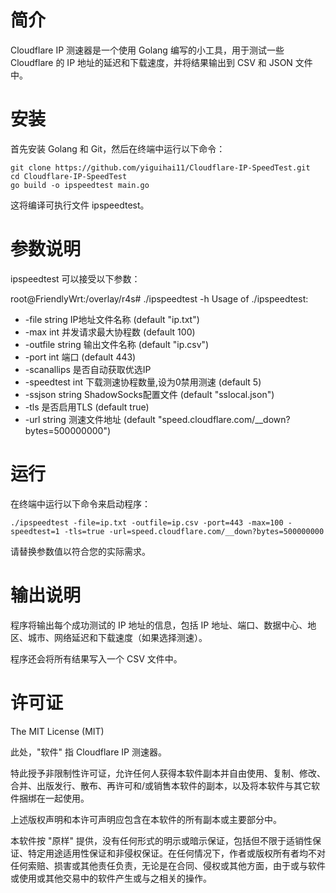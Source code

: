 # 简介
Cloudflare IP 测速器是一个使用 Golang 编写的小工具，用于测试一些 Cloudflare 的 IP 地址的延迟和下载速度，并将结果输出到 CSV 和 JSON 文件中。

# 安装
首先安装 Golang 和 Git，然后在终端中运行以下命令：

```
git clone https://github.com/yiguihai11/Cloudflare-IP-SpeedTest.git
cd Cloudflare-IP-SpeedTest
go build -o ipspeedtest main.go
```
这将编译可执行文件 ipspeedtest。

# 参数说明
ipspeedtest 可以接受以下参数：

root@FriendlyWrt:/overlay/r4s# ./ipspeedtest -h
Usage of ./ipspeedtest:
-  -file string
        IP地址文件名称 (default "ip.txt")
-  -max int
        并发请求最大协程数 (default 100)
-  -outfile string
        输出文件名称 (default "ip.csv")
-  -port int
        端口 (default 443)
-  -scanallips
        是否自动获取优选IP
-  -speedtest int
        下载测速协程数量,设为0禁用测速 (default 5)
-  -ssjson string
        ShadowSocks配置文件 (default "sslocal.json")
-  -tls
        是否启用TLS (default true)
-  -url string
        测速文件地址 (default "speed.cloudflare.com/__down?bytes=500000000")



# 运行
在终端中运行以下命令来启动程序：

```
./ipspeedtest -file=ip.txt -outfile=ip.csv -port=443 -max=100 -speedtest=1 -tls=true -url=speed.cloudflare.com/__down?bytes=500000000
```
请替换参数值以符合您的实际需求。

# 输出说明
程序将输出每个成功测试的 IP 地址的信息，包括 IP 地址、端口、数据中心、地区、城市、网络延迟和下载速度（如果选择测速）。

程序还会将所有结果写入一个 CSV 文件中。

# 许可证
The MIT License (MIT)

此处，"软件" 指 Cloudflare IP 测速器。

特此授予非限制性许可证，允许任何人获得本软件副本并自由使用、复制、修改、合并、出版发行、散布、再许可和/或销售本软件的副本，以及将本软件与其它软件捆绑在一起使用。

上述版权声明和本许可声明应包含在本软件的所有副本或主要部分中。

本软件按 "原样" 提供，没有任何形式的明示或暗示保证，包括但不限于适销性保证、特定用途适用性保证和非侵权保证。在任何情况下，作者或版权所有者均不对任何索赔、损害或其他责任负责，无论是在合同、侵权或其他方面，由于或与软件或使用或其他交易中的软件产生或与之相关的操作。
